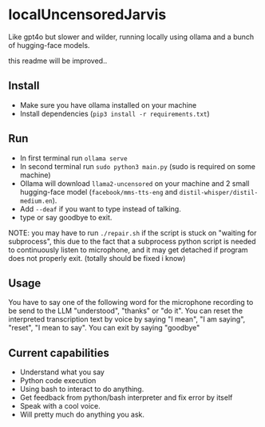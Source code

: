 # localUncensoredJarvis
Like gpt4o but slower and wilder, running locally using ollama and a bunch of hugging-face models.

this readme will be improved..

## Install

- Make sure you have ollama installed on your machine
- Install dependencies (`pip3 install -r requirements.txt`)

## Run

- In first terminal run `ollama serve`
- In second terminal run `sudo python3 main.py` (sudo is required on some machine)
- Ollama will download `llama2-uncensored` on your machine and 2 small hugging-face model (`facebook/mms-tts-eng` and `distil-whisper/distil-medium.en`).
- Add `--deaf` if you want to type instead of talking.
- type or say goodbye to exit.

NOTE: you may have to run `./repair.sh` if the script is stuck on "waiting for subprocess", this due to the fact that a subprocess python script is needed to continuously listen to microphone, and it may get detached if program does not properly exit. (totally should be fixed i know)

## Usage

You have to say one of the following word for the microphone recording to be send to the LLM "understood", "thanks" or "do it".
You can reset the interpreted transcription text by voice by saying "I mean", "I am saying", "reset", "I mean to say".
You can exit by saying "goodbye"

## Current capabilities

- Understand what you say
- Python code execution
- Using bash to interact to do anything.
- Get feedback from python/bash interpreter and fix error by itself
- Speak with a cool voice.
- Will pretty much do anything you ask. 
